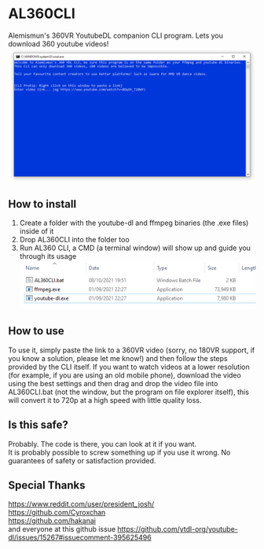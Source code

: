 # AL360CLI
Alemismun's 360VR YoutubeDL companion CLI program. Lets you download 360 youtube videos!  
![alt text](https://raw.githubusercontent.com/randoomx8/AL360CLI/main/screenshot.PNG)

## How to install
1. Create a folder with the youtube-dl and ffmpeg binaries (the .exe files) inside of it
2. Drop AL360CLI into the folder too
3. Run AL360 CLI, a CMD (a terminal window) will show up and guide you through its usage
![alt text](https://raw.githubusercontent.com/randoomx8/AL360CLI/main/installscreenshot.PNG)

## How to use
To use it, simply paste the link to a 360VR video (sorry, no 180VR support, if you know a solution, please let me know!) and then follow the steps provided by the CLI itself. If you want to watch videos at a lower resolution (for example, if you are using an old mobile phone), download the video using the best settings and then drag and drop the video file into AL360CLI.bat (not the window, but the program on file explorer itself), this will convert it to 720p at a high speed with little quality loss.

## Is this safe?
Probably. The code is there, you can look at it if you want.  
It is probably possible to screw something up if you use it wrong. No guarantees of safety or satisfaction provided.

## Special Thanks
https://www.reddit.com/user/president_josh/  
https://github.com/Cyroxchan  
https://github.com/hakanai  
and everyone at this github issue https://github.com/ytdl-org/youtube-dl/issues/15267#issuecomment-395625496
